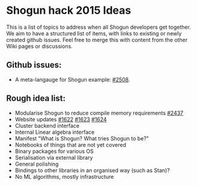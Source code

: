 # Shogun hack 2015 Ideas
This is a list of topics to address when all Shogun developers get together. We aim to have a structured list of items, with links to existing or newly created github issues. Feel free to merge this with content from the other Wiki pages or discussions.

## Github issues:
* A meta-langauge for Shogun example: [#2508](https://github.com/shogun-toolbox/shogun/issues/2508). 

## Rough idea list:
 * Modularise Shogun to reduce compile memory requirements [#2437](https://github.com/shogun-toolbox/shogun/issues/2437)
 * Website updates [#1622](https://github.com/shogun-toolbox/shogun/issues/1622) [#1623](https://github.com/shogun-toolbox/shogun/issues/1623) [#1624](https://github.com/shogun-toolbox/shogun/issues/1624)
 * Cluster backend interface
 * Internal Linear algebra interface
 * Manifest "What is Shogun? What tries Shogun to be?"
 * Notebooks of things that are not yet covered
 * Binary packages for various OS
 * Serialisation via external library
 * General polishing
 * Bindings to other libraries in an organised way (such as Stan)?
 * No ML algorithms, mostly infrastructure
